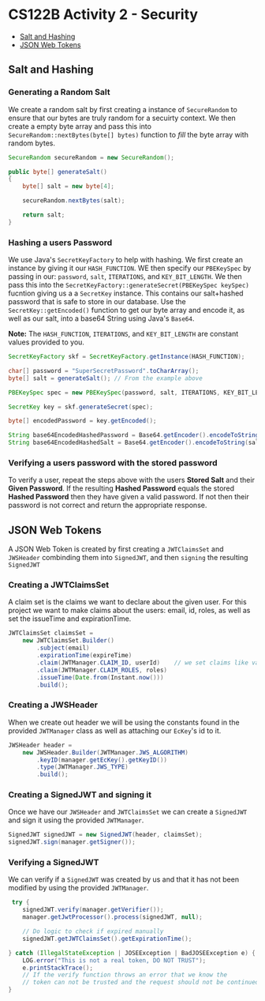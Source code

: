 # CS122B Activity 2 - Security

- [Salt and Hashing](#salt-and-hashing)
- [JSON Web Tokens](#json-web-tokens)


## Salt and Hashing

### Generating a Random Salt

We create a random salt by first creating a instance of `SecureRandom` to ensure that our bytes are truly random for a secuirty context. We then create a empty byte array and pass this into `SecureRandom::nextBytes(byte[] bytes)` function to *fill* the byte array with random bytes.

```java
SecureRandom secureRandom = new SecureRandom();

public byte[] generateSalt()
{
    byte[] salt = new byte[4];     

    secureRandom.nextBytes(salt);

    return salt;
}
```

### Hashing a users Password

We use Java's `SecretKeyFactory` to help with hashing. We first create an instance by giving it our `HASH_FUNCTION`. WE then specify our `PBEKeySpec` by passing in our: `password`, `salt`, `ITERATIONS`, and `KEY_BIT_LENGTH`. We then pass this into the `SecretKeyFactory::generateSecret(PBEKeySpec keySpec)` fucntion giving us a a `SecretKey` instance. This contains our salt+hashed password that is safe to store in our database. Use the `SecretKey::getEncoded()` function to get our byte array and encode it, as well as our salt, into a base64 String using Java's `Base64`.

**Note:** The `HASH_FUNCTION`, `ITERATIONS`, and `KEY_BIT_LENGTH` are constant values provided to you.

```java
SecretKeyFactory skf = SecretKeyFactory.getInstance(HASH_FUNCTION);

char[] password = "SuperSecretPassword".toCharArray();
byte[] salt = generateSalt(); // From the example above

PBEKeySpec spec = new PBEKeySpec(password, salt, ITERATIONS, KEY_BIT_LENGTH);

SecretKey key = skf.generateSecret(spec);

byte[] encodedPassword = key.getEncoded();

String base64EncodedHashedPassword = Base64.getEncoder().encodeToString(encodedPassword);
String base64EncodedHashedSalt = Base64.getEncoder().encodeToString(salt);
```

### Verifying a users password with the stored password

To verify a user, repeat the steps above with the users **Stored Salt** and their **Given Password**. If the resulting **Hashed Password** equals the stored **Hashed Password** then they have given a valid password. If not then their password is not correct and return the appropriate response.

## JSON Web Tokens

A JSON Web Token is created by first creating a `JWTClaimsSet` and `JWSHeader` combinding them into `SignedJWT`, and then `signing` the resulting `SignedJWT`

### Creating a JWTClaimsSet

A claim set is the claims we want to declare about the given user. For this project we want to make claims about the users: email, id, roles, as well as set the issueTime and expirationTime.

```java
JWTClaimsSet claimsSet =
    new JWTClaimsSet.Builder()
        .subject(email)
        .expirationTime(expireTime)
        .claim(JWTManager.CLAIM_ID, userId)    // we set claims like values in a map
        .claim(JWTManager.CLAIM_ROLES, roles)
        .issueTime(Date.from(Instant.now()))
        .build();
```


### Creating a JWSHeader

When we create out header we will be using the constants found in the provided `JWTManager` class as well as attaching our `EcKey`'s id to it.

```java
JWSHeader header =
    new JWSHeader.Builder(JWTManager.JWS_ALGORITHM)
        .keyID(manager.getEcKey().getKeyID())
        .type(JWTManager.JWS_TYPE)
        .build();
```

### Creating a SignedJWT and signing it

Once we have our `JWSHeader` and `JWTClaimsSet` we can create a `SignedJWT` and sign it using the provided `JWTManager`.

```java
SignedJWT signedJWT = new SignedJWT(header, claimsSet);
signedJWT.sign(manager.getSigner());
```

### Verifying a SignedJWT

We can verify if a `SignedJWT` was created by us and that it has not been modified by using the provided `JWTManager`. 

```java
 try {
    signedJWT.verify(manager.getVerifier());
    manager.getJwtProcessor().process(signedJWT, null);

    // Do logic to check if expired manually
    signedJWT.getJWTClaimsSet().getExpirationTime();

} catch (IllegalStateException | JOSEException | BadJOSEException e) {
    LOG.error("This is not a real token, DO NOT TRUST");
    e.printStackTrace();
    // If the verify function throws an error that we know the
    // token can not be trusted and the request should not be continued
}
```

